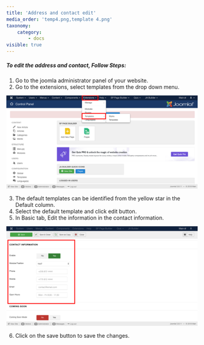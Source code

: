 ```yaml
---
title: 'Address and contact edit'
media_order: 'temp4.png,template 4.png'
taxonomy:
    category:
        - docs
visible: true
---
```


##### **To edit the address and contact, Follow Steps:**

1. Go to the joomla administrator panel of your website.
2. Go to the extensions, select templates from the drop down menu.

![](temp4.png)

3. The default templates can be identified from the yellow star in the Default column.
4. Select the default template and click edit button.
5. In Basic tab, Edit the information in the contact information.

![](template%204.png)

6. Click on the save button to save the changes.





